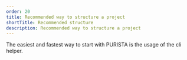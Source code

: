 ```yaml
---
order: 20
title: Recommended way to structure a project
shortTitle: Recommended structure
description: Recommended way to structure a project
---
```


The easiest and fastest way to start with PURISTA is the usage of the cli helper.  


